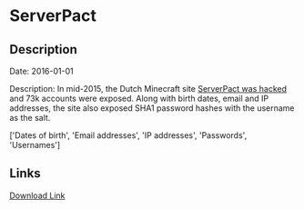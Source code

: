 # ServerPact

## Description

Date: 2016-01-01

Description:
In mid-2015, the Dutch Minecraft site <a href="https://twitter.com/serverpact/status/772534083788365829" target="_blank" rel="noopener">ServerPact was hacked</a> and 73k accounts were exposed. Along with birth dates, email and IP addresses, the site also exposed SHA1 password hashes with the username as the salt.


['Dates of birth', 'Email addresses', 'IP addresses', 'Passwords', 'Usernames']

## Links

[Download Link](https://link-to.net/1229997/476.01443754292694/dynamic/?r=c2VydmVycGFjdC5jb20=)
